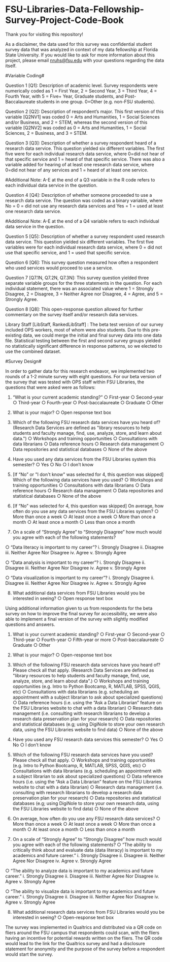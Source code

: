 # FSU-Libraries-Data-Fellowship-Survey-Project-Code-Book

Thank you for visiting this repository! 

As a disclaimer, the data used for this survey was confidential student survey data that was analyzed in context of my data fellowship at Florida State University.
If you would like to ask for more information about this project, please email nruhs@fsu.edu with your questions regarding the data itself.

#Variable Coding#

Question 1 [Q1]: Description of academic level. Survey respondents were numerically coded as 1 = First Year, 2 = Second Year, 3 = Third Year, 4 = Fourth Year, with 5 = Five+ Year, Graduate students, and Post-Baccalaureate students in one group. 0=Other (e.g. non-FSU students).

Question 2 [Q2]: Description of respondent’s major. This first version of this variable [Q2NV1] was coded 0 = Arts and Humanities, 1 = Social Sciences and/or Business, and 2 = STEM, whereas the second version of this variable [Q2NV2] was coded as 0 = Arts and Humanities, 1 = Social Sciences, 2 = Business, and 3 = STEM. 

Question 3 [Q3]: Description of whether a survey respondent heard of a research data service. This question yielded six different variables. The first five were for each individual research data service, where 0=did not hear of that specific service and 1 = heard of that specific service. There was also a variable added for hearing of at least one research data service, where 0=did not hear of any services and 1 = heard of at least one service. 

#Additional Note: A-E at the end of a Q3 variable in the R code refers to each individual data service in the question.
  
Question 4 [Q4]: Description of whether someone proceeded to use a research data service. The question was coded as a binary variable, where No = 0 = did not use any research data services and Yes = 1 = used at least one research data service.
  
  #Additional Note: A-E at the end of a Q4 variable refers to each individual data service in the question.
   
Question 5 [Q5]: Description of whether a survey respondent used research data service. This question yielded six different variables. The first five variables were for each individual research data service, where 0 = did not use that specific service, and 1 = used that specific service.

Question 6 [Q6]: This survey question measured how often a respondent who used services would proceed to use a service.

Question 7 [Q7.1N, Q7.2N, Q7.3N]: This survey question yielded three separate variable groups for the three statements in the question. For each individual statement, there was an associated value where 1 = Strongly Disagree, 2 = Disagree, 3 = Neither Agree nor Disagree, 4 = Agree, and 5 = Strongly Agree.

Question 8 [Q8]: This open-response question allowed for further commentary on the survey itself and/or research data services. 

Library Staff [LibStaff, RankedLibStaff] : The beta test version of our survey included OPS workers, most of whom were also students. Due to this pre-existing data, we could merge the initial and final survey data into one data file. Statistical testing between the first and second survey groups yielded no statistically significant difference in response patterns, so we elected to use the combined dataset.


#Survey Design#

In order to gather data for this research endeavor, we implemented two rounds of a 1-2 minute survey with eight questions. For our beta version of the survey that was tested with OPS staff within FSU Libraries, the questions that were asked were as follows:

1.	“What is your current academic standing?”
○	First-year
○	Second-year
○	Third-year
○	Fourth-year
○	Post-baccalaureate
○	Graduate
○	Other

2.	What is your major?
○	Open response text box

3.	Which of the following FSU research data services have you heard of? (Research Data Services are defined as "library resources to help students and faculty manage, find, use, analyze, store, and learn about data.")
○	Workshops and training opportunities
○	Consultations with data librarians
○	Data reference hours
○	Research data management
○	Data repositories and statistical databases
○	None of the above

4.	Have you used any data services from the FSU Libraries system this semester?
○	Yes
○	No
○	I don’t know

5.	[If “No” or "I don't know" was selected for 4, this question was skipped] Which of the following data services have you used?
○	Workshops and training opportunities
○	Consultations with data librarians
○	Data reference hours
○	Research data management
○	Data repositories and statistical databases
○	None of the above

6.	[If “No” was selected for 4, this question was skipped] On average, how often do you use any data services from the FSU Libraries system?
○	More than once a week
○	At least once a week
○	More than once a month
○	At least once a month
○	Less than once a month

7.	On a scale of “Strongly Agree” to “Strongly Disagree” how much would you agree with each of the following statements?

○	“Data literacy is important to my career”?
i.	Strongly Disagree
ii.	Disagree
iii.	Neither Agree Nor Disagree
iv.	Agree
v.	Strongly Agree

○	“Data analysis is important to my career”?
i.	Strongly Disagree
ii.	Disagree
iii.	Neither Agree Nor Disagree
iv.	Agree
v.	Strongly Agree

○	“Data visualization is important to my career”?
i.	Strongly Disagree
ii.	Disagree
iii.	Neither Agree Nor Disagree
iv.	Agree
v.	Strongly Agree

8.	What additional data services from FSU Libraries would you be interested in seeing?
○	Open response text box

Using additional information given to us from respondents for the beta survey on how to improve the final survey for accessibility, we were also able to implement a final version of the survey with slightly modified questions and answers.
1.	What is your current academic standing?
○	First-year
○	Second-year
○	Third-year
○	Fourth-year
○	Fifth-year or more
○	Post-baccalaureate
○	Graduate
○	Other
2.	What is your major?
○	Open-response text box
3.	Which of the following FSU research data services have you heard of? Please check all that apply. (Research Data Services are defined as "library resources to help students and faculty manage, find, use, analyze, store, and learn about data".)
○	Workshops and training opportunities (e.g. Intro to Python Bootcamp, R, MATLAB, SPSS, QGIS, etc)
○	Consultations with data librarians (e.g. scheduling an appointment with a subject librarian to ask about specialized questions)
○	Data reference hours (i.e. using the “Ask a Data Librarian” feature on the FSU Libraries website to chat with a data librarian)
○	Research data management (i.e. consulting with research librarians to develop a research data preservation plan for your research)
○	Data repositories and statistical databases (e.g; using DigiNole to store your own research data, using the FSU Libraries website to find data)
○	None of the above
4.	Have you used any FSU research data services this semester?
○	Yes
○	No
○	I don’t know
5.	Which of the following FSU research data services have you used? Please check all that apply.
○	Workshops and training opportunities (e.g. Intro to Python Bootcamp, R, MATLAB, SPSS, QGIS, etc)
○	Consultations with data librarians (e.g. scheduling an appointment with a subject librarian to ask about specialized questions)
○	Data reference hours (i.e. using the “Ask a Data Librarian” feature on the FSU Libraries website to chat with a data librarian)
○	Research data management (i.e. consulting with research librarians to develop a research data preservation plan for your research)
○	Data repositories and statistical databases (e.g; using DigiNole to store your own research data, using the FSU Libraries website to find data)
○	None of the above
6.	On average, how often do you use any FSU research data services?
○	More than once a week
○	At least once a week
○	More than once a month
○	At least once a month
○	Less than once a month

7.	On a scale of “Strongly Agree” to “Strongly Disagree” how much would you agree with each of the following statements?
○	“The ability to critically think about and evaluate data (data literacy) is important to my academics and future career.”
i.	Strongly Disagree
ii.	Disagree
iii.	Neither Agree Nor Disagree
iv.	Agree
v.	Strongly Agree

○	“The ability to analyze data is important to my academics and future career.”
i.	Strongly Disagree
ii.	Disagree
iii.	Neither Agree Nor Disagree
iv.	Agree
v.	Strongly Agree

○	“The ability to visualize data is important to my academics and future career.”
i.	Strongly Disagree
ii.	Disagree
iii.	Neither Agree Nor Disagree
iv.	Agree
v.	Strongly Agree

8.	What additional research data services from FSU Libraries would you be interested in seeing?
○	Open-response text box

The survey was implemented in Qualtrics and distributed via a QR code on fliers around the FSU campus that respondents could scan, with the fliers having an incentive for potential rewards written on the fliers. The QR code would lead to the link for the Qualtrics survey and had a disclosure statement for anonymity and the purpose of the survey before a respondent would start the survey. 

